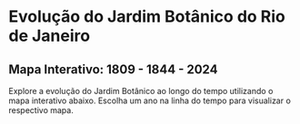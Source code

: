 # Evolução do Jardim Botânico do Rio de Janeiro  
## Mapa Interativo: 1809 - 1844 - 2024  

Explore a evolução do Jardim Botânico ao longo do tempo utilizando o mapa interativo abaixo. Escolha um ano na linha do tempo para visualizar o respectivo mapa.

<div id="map" style="height: 600px;"></div>

<script>
  // Inicializando o mapa com Leaflet.js
  var map = L.map('map').setView([-22.9711, -43.2247], 16); // Coordenadas do Jardim Botânico

  // Adicionando um mapa base (OpenStreetMap)
  L.tileLayer('https://{s}.tile.openstreetmap.org/{z}/{x}/{y}.png', {
    maxZoom: 19,
  }).addTo(map);

  // Adicionando camadas dos mapas históricos em JPEG
  var map1809 = L.imageOverlay(
    'https://raw.githubusercontent.com/nokiahg/media/main/1809.jpeg',
    [[-22.975, -43.229], [-22.968, -43.218]]
  );

  var map1844 = L.imageOverlay(
    'https://raw.githubusercontent.com/nokiahg/media/main/1844.jpeg',
    [[-22.975, -43.229], [-22.968, -43.218]]
  );

  var map2024 = L.imageOverlay(
    'https://raw.githubusercontent.com/nokiahg/media/main/2024.jpeg',
    [[-22.975, -43.229], [-22.968, -43.218]]
  );

  // Controle de linha do tempo para alternar entre camadas
  var timeline = {
    "1809": map1809,
    "1844": map1844,
    "2024": map2024
  };

  // Função para alternar entre mapas na linha do tempo
  function changeYear(year) {
    Object.values(timeline).forEach(layer => map.removeLayer(layer));
    timeline[year].addTo(map);
  }

  // Interface da linha do tempo
  var timelineControl = L.control({position: 'topright'});
  timelineControl.onAdd = function(map) {
    var div = L.DomUtil.create('div', 'timeline-control');
    div.innerHTML = `
      <select id="year" onchange="changeYear(this.value)">
        <option value="1809">1809</option>
        <option value="1844">1844</option>
        <option value="2024">2024</option>
      </select>`;
    return div;
  };
  timelineControl.addTo(map);

  // Inicializando com o mapa de 1809
  changeYear("1809");
</script>
